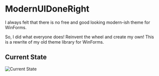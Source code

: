 # ModernUIDoneRight
I always felt that there is no free and good looking modern-ish theme for WinForms.

So, I did what everyone does! Reinvent the wheel and create my own!
This is a rewrite of my old theme library for WinForms.


## Current State
![Current State](https://i.imgur.com/EAcilGP.png "Image")
